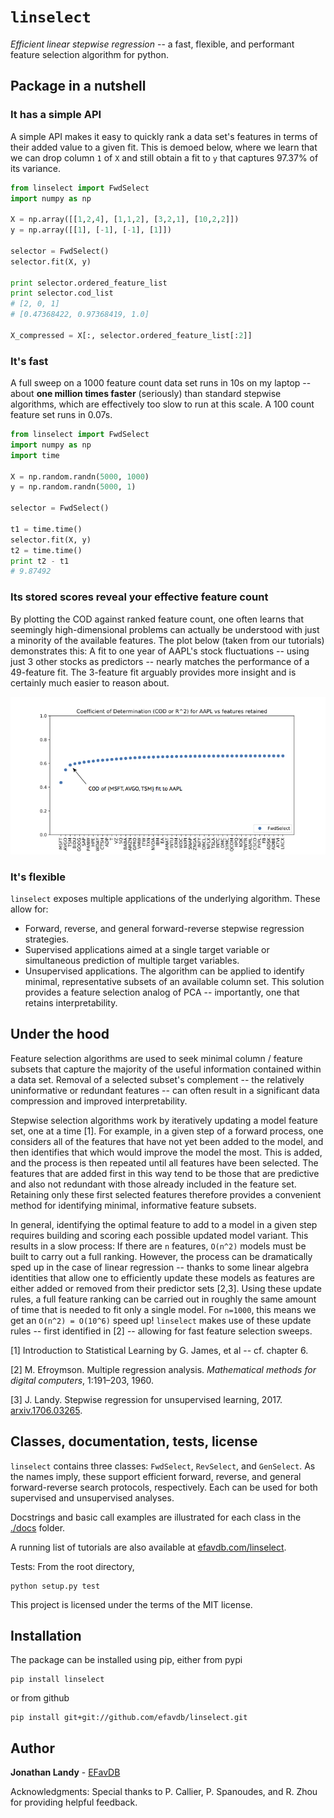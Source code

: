 # `linselect` 

*Efficient linear stepwise regression* -- a fast, flexible, and performant
feature selection algorithm for python.


## Package in a nutshell 
### It has a simple API
A simple API makes it easy to quickly rank a data set's features
in terms of their added value to a given fit.  This is demoed below, 
where we learn that we can drop column `1` of `X` and
still obtain a fit to `y` that captures 97.37% of its variance.


```python
from linselect import FwdSelect 
import numpy as np

X = np.array([[1,2,4], [1,1,2], [3,2,1], [10,2,2]])
y = np.array([[1], [-1], [-1], [1]])

selector = FwdSelect()
selector.fit(X, y)

print selector.ordered_feature_list
print selector.cod_list
# [2, 0, 1] 
# [0.47368422, 0.97368419, 1.0]

X_compressed = X[:, selector.ordered_feature_list[:2]]
```

### It's fast 
A full sweep on a 1000 feature count data set runs in 10s on my laptop -- about
**one million times faster** (seriously) than standard stepwise algorithms, which are
effectively too slow to run at this scale.  A 100 count feature set runs in
0.07s.

```python
from linselect import FwdSelect
import numpy as np
import time

X = np.random.randn(5000, 1000)
y = np.random.randn(5000, 1)

selector = FwdSelect()

t1 = time.time()
selector.fit(X, y)
t2 = time.time()
print t2 - t1
# 9.87492 
``` 

### Its stored scores reveal your effective feature count
By plotting the COD against ranked feature count, one often learns that seemingly high-dimensional
problems can actually be understood with just a minority of the available
features.  The plot below (taken from our tutorials) demonstrates this:
A fit to one year of AAPL's stock fluctuations -- using just 3 other stocks
as predictors -- nearly matches the performance of a 49-feature fit.  The 3-feature
fit arguably provides more insight and is certainly much easier to reason about. 


![apple stock plot](./docs/apple.png)


### It's flexible 
`linselect` exposes multiple applications of the underlying algorithm.  These
allow for:
* Forward, reverse, and general forward-reverse stepwise regression strategies.
* Supervised applications aimed at a single target variable or simultaneous
  prediction of multiple target variables.
* Unsupervised applications.  The algorithm can be applied to identify minimal, representative
  subsets of an available column set.  This solution provides a feature
  selection analog of PCA -- importantly, one that retains interpretability.



## Under the hood
Feature selection algorithms are used to seek minimal column / feature subsets
that capture the majority of the useful information contained within a data
set. Removal of a selected subset's complement -- the relatively uninformative
or redundant features -- can often result in a significant data compression and
improved interpretability.

Stepwise selection algorithms work by iteratively updating a model feature set,
one at a time [1].  For example, in a given step of a forward process, one
considers all of the features that have not yet been added to the model, and
then identifies that which would improve the model the most.  This is added,
and the process is then repeated until all features have been selected.  The
features that are added first in this way tend to be those that are predictive
and also not redundant with those already included in the feature set.
Retaining only these first selected features therefore provides a convenient
method for identifying minimal, informative feature subsets.

In general, identifying the optimal feature to add to a model in a given step
requires building and scoring each possible updated model variant.  This
results in a slow process: If there are `n` features, `O(n^2)` models must be
built to carry out a full ranking.  However, the process can be dramatically
sped up in the case of linear regression -- thanks to 
some linear algebra identities that allow one to efficiently update these
models as features are either added or removed from their predictor sets [2,3].
Using these update rules, a full feature ranking can be carried out in roughly
the same amount of time that is needed to fit only a single model.  For
`n=1000`, this means we get an `O(n^2) = O(10^6)` speed up!  `linselect` makes
use of these update rules -- first identified in [2] --  allowing for fast
feature selection sweeps.

[1] Introduction to Statistical Learning by G. James, et al -- cf. chapter 6.

[2] M. Efroymson. Multiple regression analysis. *Mathematical methods for
digital computers*, 1:191–203, 1960.

[3] J. Landy. Stepwise regression for unsupervised learning, 2017.
[arxiv.1706.03265](https://arxiv.org/abs/1706.03265).


## Classes, documentation, tests, license
`linselect` contains three classes: `FwdSelect`, `RevSelect`, and `GenSelect`.
As the names imply, these support efficient forward, reverse, and general
forward-reverse search protocols, respectively.  Each can be used for both
supervised and unsupervised analyses.

Docstrings and basic call examples are illustrated for each class in the
[./docs](docs/) folder.

A running list of tutorials are also available at
[efavdb.com/linselect](http://www.efavdb.com/linselect).

Tests: From the root directory,

```
python setup.py test
``` 

This project is licensed under the terms of the MIT license.

## Installation 
The package can be installed using pip, either from pypi

```
pip install linselect
```

or from github

```
pip install git+git://github.com/efavdb/linselect.git
```


## Author

**Jonathan Landy** - [EFavDB](http://www.efavdb.com)

Acknowledgments: Special thanks to P. Callier, P. Spanoudes, and R. Zhou for
providing helpful feedback.
